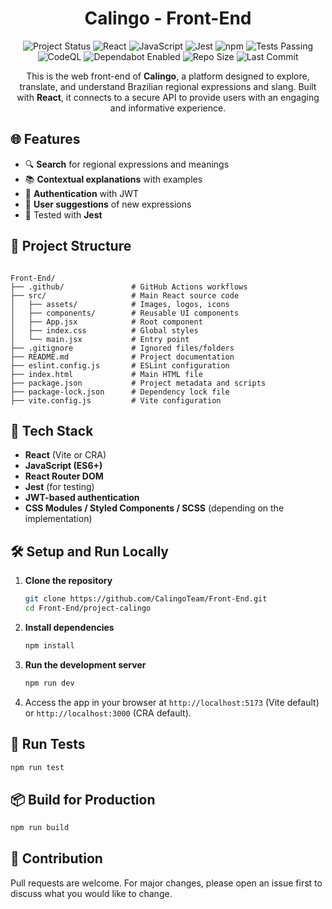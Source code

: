 <h1 align="center">Calingo - Front-End</h1>

<p align="center">
  <!-- Status -->
  <img src="https://img.shields.io/badge/status-in%20development-yellow" alt="Project Status"/>

  <!-- Tech Stack -->
  <img src="https://img.shields.io/badge/React-20232A?logo=react&logoColor=61DAFB" alt="React"/>
  <img src="https://img.shields.io/badge/JavaScript-F7DF1E?logo=javascript&logoColor=black" alt="JavaScript"/>
  <img src="https://img.shields.io/badge/Jest-C21325?logo=jest&logoColor=white" alt="Jest"/>

  <!-- Tools -->
  <img src="https://img.shields.io/badge/npm-CB3837?logo=npm&logoColor=white" alt="npm"/>

  <!-- Quality & Testing -->
  <img src="https://img.shields.io/badge/tests-passing-brightgreen" alt="Tests Passing"/>

  <!-- Security -->
  <img src="https://github.com/CalingoTeam/Front-End/actions/workflows/codeql.yml/badge.svg" alt="CodeQL"/>
  <img src="https://img.shields.io/badge/Dependabot-enabled-brightgreen?logo=dependabot" alt="Dependabot Enabled"/>

  <!-- Repo Info -->
  <img src="https://img.shields.io/github/repo-size/CalingoTeam/Front-End" alt="Repo Size"/>
  <img src="https://img.shields.io/github/last-commit/CalingoTeam/Front-End" alt="Last Commit"/>
</p>

<p align="center">
  This is the web front-end of <strong>Calingo</strong>, a platform designed to explore, translate, and understand Brazilian regional expressions and slang. Built with <strong>React</strong>, it connects to a secure API to provide users with an engaging and informative experience.
</p>

## 🌐 Features

- 🔍 **Search** for regional expressions and meanings
- 📚 **Contextual explanations** with examples
- 🔐 **Authentication** with JWT
- 📝 **User suggestions** of new expressions
- 🧪 Tested with **Jest**


## 🧱 Project Structure

```

Front-End/
├── .github/               # GitHub Actions workflows
├── src/                   # Main React source code
│   ├── assets/            # Images, logos, icons
│   ├── components/        # Reusable UI components
│   ├── App.jsx            # Root component
│   ├── index.css          # Global styles
│   └── main.jsx           # Entry point
├── .gitignore             # Ignored files/folders
├── README.md              # Project documentation
├── eslint.config.js       # ESLint configuration
├── index.html             # Main HTML file
├── package.json           # Project metadata and scripts
├── package-lock.json      # Dependency lock file
├── vite.config.js         # Vite configuration

````


## 🚀 Tech Stack

- **React** (Vite or CRA)
- **JavaScript (ES6+)**
- **React Router DOM**
- **Jest** (for testing)
- **JWT-based authentication**
- **CSS Modules / Styled Components / SCSS** (depending on the implementation)


## 🛠️ Setup and Run Locally

1. **Clone the repository**
   ```bash
   git clone https://github.com/CalingoTeam/Front-End.git
   cd Front-End/project-calingo
   ```

2. **Install dependencies**

   ```bash
   npm install
   ```

3. **Run the development server**

   ```bash
   npm run dev
   ```

4. Access the app in your browser at `http://localhost:5173` (Vite default) or `http://localhost:3000` (CRA default).


## 🧪 Run Tests

```bash
npm run test
```


## 📦 Build for Production

```bash
npm run build
```


## 🤝 Contribution

Pull requests are welcome. For major changes, please open an issue first to discuss what you would like to change.

